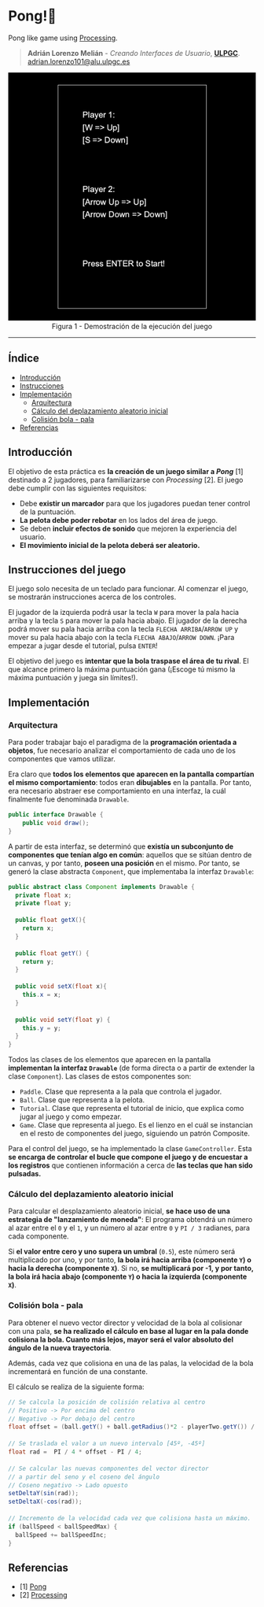 # Pong!🏓
Pong like game using [Processing](https://processing.org).

> **Adrián Lorenzo Melián** - *Creando Interfaces de Usuario*, [**ULPGC**](https://www.ulpgc.es).
> adrian.lorenzo101@alu.ulpgc.es

<div align="center">
 <img src=images/demo.gif alt="Game demo" />
 Figura 1 - Demostración de la ejecución del juego
</div>

***

## Índice
* [Introducción](#introduction)
* [Instrucciones](#instructions) 
* [Implementación](#implementation)
    * [Arquitectura](#architecture)
    * [Cálculo del deplazamiento aleatorio inicial](#random-initial-position)
    * [Colisión bola - pala](#ball-paddle-collision)
* [Referencias](#references)

## Introducción <a id="introduction"></a>
El objetivo de esta práctica es **la creación de un juego similar a *Pong*** [1] destinado a 2 jugadores, para familiarizarse con *Processing* [2]. El juego debe cumplir con las siguientes requisitos:

- Debe **existir un marcador** para que los jugadores puedan tener control de la puntuación.
- **La pelota debe poder rebotar** en los lados del área de juego.
- Se deben **incluir efectos de sonido** que mejoren la experiencia del usuario. 
- **El movimiento inicial de la pelota deberá ser aleatorio.**

## Instrucciones del juego <a id="instructions"></a>

El juego solo necesita de un teclado para funcionar. Al comenzar el juego, se mostrarán instrucciones acerca de los controles. 

El jugador de la izquierda podrá usar la tecla `W` para mover la pala hacia arriba y la tecla `S` para mover la pala hacia abajo. El jugador de la derecha podrá mover su pala hacia arriba con la tecla `FLECHA ARRIBA`/`ARROW UP` y mover su pala hacia abajo con la tecla `FLECHA ABAJO`/`ARROW DOWN`. ¡Para empezar a jugar desde el tutorial, pulsa `ENTER`!

El objetivo del juego es **intentar que la bola traspase el área de tu rival**. El que alcance primero la máxima puntuación gana (¡Escoge tú mismo la máxima puntuación y juega sin límites!).

## Implementación <a id="implementation"></a>

### Arquitectura <a id="architecture"></a>

Para poder trabajar bajo el paradigma de la **programación orientada a objetos**, fue necesario analizar el comportamiento de cada uno de los componentes que vamos utilizar. 

Era claro que **todos los elementos que aparecen en la pantalla compartían el mismo comportamiento**: todos eran **dibujables** en la pantalla. Por tanto, era necesario abstraer ese comportamiento en una interfaz, la cuál finalmente fue denominada `Drawable`.

```java
public interface Drawable {
    public void draw();
}
```

A partir de esta interfaz, se determinó que **existía un subconjunto de componentes que tenían algo en común**: aquellos que se sitúan dentro de un canvas, y por tanto, **poseen una posición** en el mismo. Por tanto, se generó la clase abstracta `Component`, que implementaba la interfaz `Drawable`:

```java
public abstract class Component implements Drawable {
  private float x;
  private float y;

  public float getX(){
  	return x;
  }

  public float getY() {
  	return y;
  }

  public void setX(float x){
  	this.x = x;
  }

  public void setY(float y) {
  	this.y = y;
  }
}
```

Todos las clases de los elementos que aparecen en la pantalla **implementan la interfaz `Drawable`** (de forma directa o a partir de extender la clase `Component`). Las clases de estos componentes son:

- `Paddle`. Clase que representa a la pala que controla el jugador.
- `Ball`. Clase que representa a la pelota.
- `Tutorial`. Clase que representa el tutorial de inicio, que explica como jugar al juego y como empezar.
- `Game`. Clase que representa al juego. Es el lienzo en el cuál se instancian en el resto de componentes del juego, siguiendo un patrón Composite.

Para el control del juego, se ha implementado la clase `GameController`. Esta **se encarga de controlar el bucle que compone el juego y de encuestar a los registros** que contienen información a cerca de **las teclas que han sido pulsadas.**

### Cálculo del deplazamiento aleatorio inicial <a id="random-initial-position"></a>

Para calcular el desplazamiento aleatorio inicial, **se hace uso de una estrategia de "lanzamiento de moneda"**: El programa obtendrá un número al azar entre el `0` y el `1`, y un número al azar entre `0` y `PI / 3` radianes, para cada componente.

Si **el valor entre cero y uno supera un umbral** (`0.5`), este número será multiplicado por uno, y por tanto, **la bola irá hacia arriba (componente `Y`) o hacia la derecha (componente `X`)**. Si no, **se multiplicará por -1, y por tanto, la bola irá hacia abajo (componente `Y`) o hacia la izquierda (componente `X`)**.

### Colisión bola - pala <a id="ball-paddle-collision"></a>

Para obtener el nuevo vector director y velocidad de la bola al colisionar con una pala, **se ha realizado el cálculo en base al lugar en la pala donde colisiona la bola. Cuanto más lejos, mayor será el valor absoluto del ángulo de la nueva trayectoria**. 

Además, cada vez que colisiona en una de las palas, la velocidad de la bola incrementará en función de una constante.

El cálculo se realiza de la siguiente forma:

```java
// Se calcula la posición de colisión relativa al centro
// Positivo -> Por encima del centro
// Negativo -> Por debajo del centro
float offset = (ball.getY() + ball.getRadius()*2 - playerTwo.getY()) / playerTwo.getHeight();

// Se traslada el valor a un nuevo intervalo [45º, -45º]
float rad =  PI / 4 * offset - PI / 4;

// Se calcular las nuevas componentes del vector director
// a partir del seno y el coseno del ángulo
// Coseno negativo -> Lado opuesto
setDeltaY(sin(rad));
setDeltaX(-cos(rad));

// Incremento de la velocidad cada vez que colisiona hasta un máximo.
if (ballSpeed < ballSpeedMax) {
  ballSpeed += ballSpeedInc;
}
```

## Referencias <a id="references"></a>
- [1] [Pong](https://es.wikipedia.org/wiki/Pong)
- [2] [Processing](https://processing.org)



